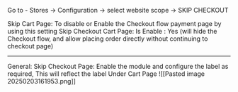 Go to - Stores -> Configuration -> select website scope -> SKIP CHECKOUT

Skip Cart Page:
To disable or Enable the Checkout flow payment page by using this setting
Skip Checkout Cart Page: 
Is Enable : Yes (will hide the Checkout flow, and allow placing order directly without continuing to checkout page)

---

General: 
Skip Checkout Page:
Enable the module and configure the label as required, This will reflect the label Under Cart Page
![[Pasted image 20250203161953.png]]
